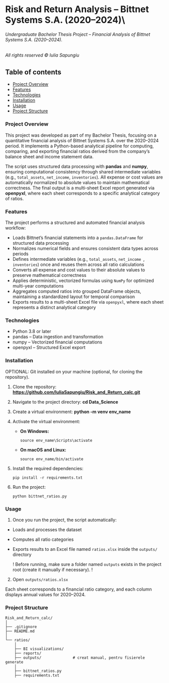 # Risk and Return Analysis – Bittnet Systems S.A. (2020–2024)\
###### Undergraduate Bachelor Thesis Project – Financial Analysis of Bittnet Systems S.A. (2020–2024). 
###### All rights reserved © Iulia Sapungiu

## Table of contents

 - [Project Overview](#project-overview)
 - [Features](#features)
 - [Technologies](#technologies)
 - [Installation](#installation)
 - [Usage](#usage)
 - [Project Structure](#project-structure)


### Project Overview

This project was developed as part of my Bachelor Thesis, focusing on a quantitative financial analysis of Bittnet Systems S.A. over the 2020–2024 period.
It implements a Python-based analytical pipeline for computing, comparing, and exporting financial ratios derived from the company’s balance sheet and income statement data.

The script uses structured data processing with **pandas** and **numpy**, ensuring computational consistency through shared intermediate variables (e.g., ```total_assets```, ```net_income```,  ```inventories```).
All expense or cost values are automatically normalized to absolute values to maintain mathematical correctness.
The final output is a multi-sheet Excel report generated via **openpyxl**, where each sheet corresponds to a specific analytical category of ratios.


### Features

The project performs a structured and automated financial analysis workflow:
- Loads Bittnet’s financial statements into a   ``` pandas.DataFrame ``` for structured data processing
- Normalizes numerical fields and ensures consistent data types across periods
- Defines intermediate variables (e.g.,   ```total_assets```,   ```net_income ```,   ```inventories```) once and reuses them across all ratio calculations
- Converts all expense and cost values to their absolute values to preserve mathematical correctness
- Applies deterministic, vectorized formulas using   ```NumPy``` for optimized multi-year computations
- Aggregates computed ratios into grouped DataFrame objects, maintaining a standardized layout for temporal comparison
- Exports results to a multi-sheet Excel file via   ```openpyxl```, where each sheet represents a distinct analytical category


### Technologies
- Python 3.8 or later
- pandas – Data ingestion and transformation
- numpy – Vectorized financial computations
- openpyxl – Structured Excel export


### Installation

OPTIONAL: Git installed on your machine (optional, for cloning the repository).

1. Clone the repository: **https://github.com/IuliaSapungiu/Risk_and_Return_calc.git**
2. Navigate to the project directory: **cd Data_Science**
3. Create a virtual environment: **python -m venv env_name**
4. Activate the virtual environment:

    - **On Windows:**
  
      ```
      source env_name\Scripts\activate
      ```

    - **On macOS and Linux:**

      ```
      source env_name/bin/activate
      ```

5. Install the required dependencies:

      ```
      pip install -r requirements.txt
      ```

6. Run the project:
    ```
    python bittnet_ratios.py  
    ```


### Usage

1. Once you run the project, the script automatically:

- Loads and processes the dataset
- Computes all ratio categories
- Exports results to an Excel file named ```ratios.xlsx``` inside the ```outputs/``` directory

  ! Before running, make sure a folder named ```outputs``` exists in the project root (create it manually if necessary). !

2. Open ```outputs/ratios.xlsx```

  Each sheet corresponds to a financial ratio category, and each column displays annual values for 2020–2024.

  
### Project Structure

```
Risk_and_Return_calc/
│
├── .gitignore
├── README.md
│
└── ratios/
    │
    ├── BI visualizations/
    ├── reports/
    ├── outputs/              # creat manual, pentru fisierele generate
    │
    ├── bittnet_ratios.py
    ├── requirements.txt
```
 
